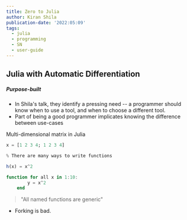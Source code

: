 ```yaml
---
title: Zero to Julia
author: Kiran Shila
publication-date: '2022:05:09'
tags:
  - julia
  - programming
  - SN
  - user-guide
---
```

## Julia with Automatic Differentiation
##### Purpose-built
- In Shila's talk, they identify a pressing need -- a programmer should know when to use a tool, and when to choose a different tool. 
- Part of being a good programmer implicates knowing the difference between use-cases

Multi-dimensional matrix in Julia
```julia
x = [1 2 3 4; 1 2 3 4]
```

```julia
% There are many ways to write functions

h(x) = x^2

function for all x in 1:10:
		y = x^2
	end
```

>"All named functions are generic"

- Forking is bad.
